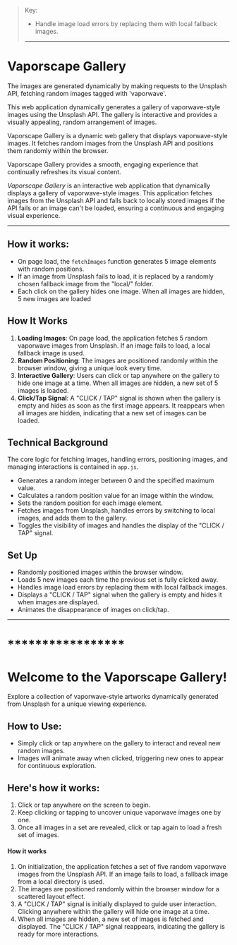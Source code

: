 > Key:
> - Handle image load errors by replacing them with local fallback images.
>
> --------------------------------

# Vaporscape Gallery
The images are generated dynamically by making requests to the Unsplash API, fetching random images tagged with 'vaporwave'.

This web application dynamically generates a gallery of vaporwave-style images using the Unsplash API. The gallery is interactive and provides a visually appealing, random arrangement of images.

Vaporscape Gallery is a dynamic web gallery that displays vaporwave-style images. It fetches random images from the Unsplash API and positions them randomly within the browser.

Vaporscape Gallery provides a smooth, engaging experience that continually refreshes its visual content.

*Vaporscape Gallery* is an interactive web application that dynamically displays a gallery of vaporwave-style images. This application fetches images from the Unsplash API and falls back to locally stored images if the API fails or an image can't be loaded, ensuring a continuous and engaging visual experience.

<hr>

## How it works:
- On page load, the `fetchImages` function generates 5 image elements with random positions.
- If an image from Unsplash fails to load, it is replaced by a randomly chosen fallback image from the "local/" folder.
- Each click on the gallery hides one image. When all images are hidden, 5 new images are loaded


## How It Works
1. **Loading Images**: On page load, the application fetches 5 random vaporwave images from Unsplash. If an image fails to load, a local fallback image is used.
2. **Random Positioning**: The images are positioned randomly within the browser window, giving a unique look every time.
3. **Interactive Gallery**: Users can click or tap anywhere on the gallery to hide one image at a time. When all images are hidden, a new set of 5 images is loaded.
4. **Click/Tap Signal**: A "CLICK / TAP" signal is shown when the gallery is empty and hides as soon as the first image appears. It reappears when all images are hidden, indicating that a new set of images can be loaded.

## Technical Background
The core logic for fetching images, handling errors, positioning images, and managing interactions is contained in `app.js`.

- Generates a random integer between 0 and the specified maximum value.
- Calculates a random position value for an image within the window.
- Sets the random position for each image element.
- Fetches images from Unsplash, handles errors by switching to local images, and adds them to the gallery.
- Toggles the visibility of images and handles the display of the "CLICK / TAP" signal.

## Set Up
- Randomly positioned images within the browser window.
- Loads 5 new images each time the previous set is fully clicked away.
- Handles image load errors by replacing them with local fallback images.
- Displays a "CLICK / TAP" signal when the gallery is empty and hides it when images are displayed.
- Animates the disappearance of images on click/tap.

<hr>

# *****************
#  Welcome to the Vaporscape Gallery!
Explore a collection of vaporwave-style artworks dynamically generated from Unsplash for a unique viewing experience.

## How to Use:
- Simply click or tap anywhere on the gallery to interact and reveal new random images.
- Images will animate away when clicked, triggering new ones to appear for continuous exploration.


## Here's how it works:
1. Click or tap anywhere on the screen to begin.
2. Keep clicking or tapping to uncover unique vaporwave images one by one.
3. Once all images in a set are revealed, click or tap again to load a fresh set of images.

#### How it works
1. On initialization, the application fetches a set of five random vaporwave images from the Unsplash API. If an image fails to load, a fallback image from a local directory is used.
2. The images are positioned randomly within the browser window for a scattered layout effect.
3. A "CLICK / TAP" signal is initially displayed to guide user interaction. Clicking anywhere within the gallery will hide one image at a time.
4. When all images are hidden, a new set of images is fetched and displayed. The "CLICK / TAP" signal reappears, indicating the gallery is ready for more interactions.
